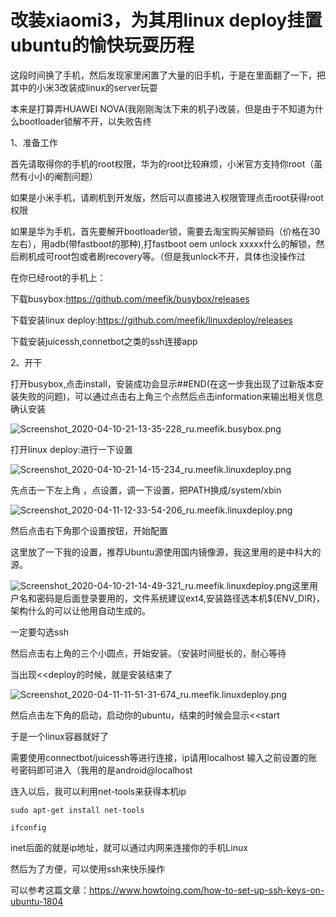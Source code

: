 # 改装xiaomi3，为其用linux deploy挂置ubuntu的愉快玩耍历程

这段时间换了手机，然后发现家里闲置了大量的旧手机，于是在里面翻了一下，把其中的小米3改装成linux的server玩耍

本来是打算弄HUAWEI NOVA(我刚刚淘汰下来的机子)改装，但是由于不知道为什么bootloader锁解不开，以失败告终

1、准备工作

首先请取得你的手机的root权限，华为的root比较麻烦，小米官方支持你root（虽然有小小的阉割问题）

如果是小米手机，请刷机到开发版，然后可以直接进入权限管理点击root获得root权限

如果是华为手机，首先要解开bootloader锁，需要去淘宝购买解锁码（价格在30左右），用adb(带fastboot的那种),打fastboot oem unlock xxxxx什么的解锁，然后刷机成可root包或者刷recovery等。（但是我unlock不开，具体也没操作过

在你已经root的手机上：

下载busybox:https://github.com/meefik/busybox/releases

下载安装linux deploy:https://github.com/meefik/linuxdeploy/releases

下载安装juicessh,connetbot之类的ssh连接app

2、开干

打开busybox,点击install，安装成功会显示##END(在这一步我出现了过新版本安装失败的问题)，可以通过点击右上角三个点然后点击information来输出相关信息确认安装

![Screenshot_2020-04-10-21-13-35-228_ru.meefik.busybox.png](https://i.loli.net/2020/04/11/UVfo8nS4EGYi2PX.png)

打开linux deploy:进行一下设置

![Screenshot_2020-04-10-21-14-15-234_ru.meefik.linuxdeploy.png](https://i.loli.net/2020/04/11/Zg8hW1HVKQ3IzPo.png)

先点击一下左上角 ，点设置，调一下设置，把PATH换成/system/xbin

![Screenshot_2020-04-11-12-33-54-206_ru.meefik.linuxdeploy.png](https://i.loli.net/2020/04/11/4ubLxE1dsAUmj5n.png)

然后点击右下角那个设置按钮，开始配置

这里放了一下我的设置，推荐Ubuntu源使用国内镜像源，我这里用的是中科大的源。

![Screenshot_2020-04-10-21-14-49-321_ru.meefik.linuxdeploy.png](https://i.loli.net/2020/04/11/eAciCZo8YRhvuS1.png)这里用户名和密码是后面登录要用的，文件系统建议ext4,安装路径选本机${ENV_DIR}，架构什么的可以让他用自动生成的。

一定要勾选ssh

然后点击右上角的三个小圆点，开始安装。（安装时间挺长的，耐心等待

当出现<<deploy的时候，就是安装结束了

![Screenshot_2020-04-11-11-51-31-674_ru.meefik.linuxdeploy.png](https://i.loli.net/2020/04/11/6bPBAZYTWFpqmC7.png)

然后点击左下角的启动，启动你的ubuntu，结束的时候会显示<<start

于是一个linux容器就好了

需要使用connectbot/juicessh等进行连接，ip请用localhost 输入之前设置的账号密码即可进入（我用的是android@localhost

连入以后，我可以利用net-tools来获得本机ip

```
sudo apt-get install net-tools

ifconfig
```

inet后面的就是ip地址，就可以通过内网来连接你的手机Linux

然后为了方便，可以使用ssh来快乐操作

可以参考这篇文章：https://www.howtoing.com/how-to-set-up-ssh-keys-on-ubuntu-1804